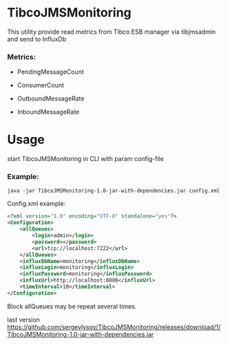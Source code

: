 # TibcoJMSMonitoring
This utility provide read metrics from Tibco ESB manager via tibjmsadmin and send to InfluxDb
### Metrics:
* PendingMessageCount

* ConsumerCount

* OutboundMessageRate

* InboundMessageRate

# Usage
start TibcoJMSMonitoring in CLI with param config-file
### Example:
    java -jar TibcoJMSMonitoring-1.0-jar-with-dependencies.jar config.xml

Config.xml example:  
```xml
<?xml version="1.0" encoding="UTF-8" standalone="yes"?>
<Configuration>
    <allQueues>
        <login>admin</login>
        <password></password>
        <url>tcp://localhost:7222</url>
    </allQueues>
    <influxDbName>monitoring</influxDbName>
    <influxLogin>monitoring</influxLogin>
    <influxPassword>monitoring</influxPassword>
    <influxUrl>http://localhost:8086</influxUrl>
    <timeInterval>10</timeInterval>
</Configuration>

```
Block allQueues may be repeat several times.

last version
https://github.com/sergeylysov/TibcoJMSMonitoring/releases/download/1/TibcoJMSMonitoring-1.0-jar-with-dependencies.jar

